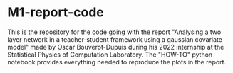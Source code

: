 # M1-report-code
This is the repository for the code going with the report "Analysing a two layer network in a teacher-student framework using a gaussian covariate model" made by Oscar Bouverot-Dupuis during his 2022 internship at the Statistical Physics of Computation Laboratory. The "HOW-TO" python notebook provides everything needed to reproduce the plots in the report.
